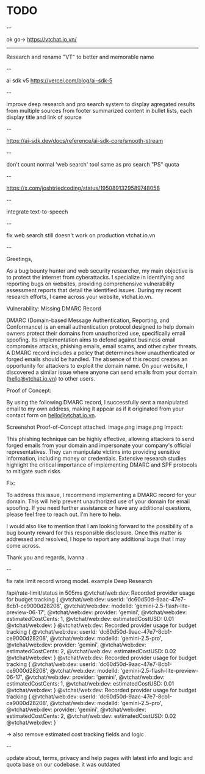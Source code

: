 # TODO

--

ok go-> https://vtchat.io.vn/

---

Research and rename "VT" to better and memorable name

--

ai sdk v5 https://vercel.com/blog/ai-sdk-5


--

improve deep research and pro search system to display agregated results from multiple sources from footer summarized content in bullet lists, each display title and link of source

--

https://ai-sdk.dev/docs/reference/ai-sdk-core/smooth-stream

--

don't count normal 'web search' tool same as pro search "PS" quota

--

https://x.com/joshtriedcoding/status/1950891329589748058

--

integrate text-to-speech

--

fix web search still doesn't work on production vtchat.io.vn

--

Greetings,

As a bug bounty hunter and web security researcher, my main objective is to protect the internet from cyberattacks. I specialize in identifying and reporting bugs on websites, providing comprehensive vulnerability assessment reports that detail the identified issues. During my recent research efforts, I came across your website, vtchat.io.vn.

Vulnerability: Missing DMARC Record

DMARC (Domain-based Message Authentication, Reporting, and Conformance) is an email authentication protocol designed to help domain owners protect their domains from unauthorized use, specifically email spoofing. Its implementation aims to defend against business email compromise attacks, phishing emails, email scams, and other cyber threats. A DMARC record includes a policy that determines how unauthenticated or forged emails should be handled. The absence of this record creates an opportunity for attackers to exploit the domain name. On your website, I discovered a similar issue where anyone can send emails from your domain (hello@vtchat.io.vn) to other users.

Proof of Concept:

By using the following DMARC record, I successfully sent a manipulated email to my own address, making it appear as if it originated from your contact form on hello@vtchat.io.vn.

Screenshot Proof-of-Concept attached.
image.png
image.png
Impact:

This phishing technique can be highly effective, allowing attackers to send forged emails from your domain and impersonate your company's official representatives. They can manipulate victims into providing sensitive information, including money or credentials. Extensive research studies highlight the critical importance of implementing DMARC and SPF protocols to mitigate such risks.

Fix:

To address this issue, I recommend implementing a DMARC record for your domain. This will help prevent unauthorized use of your domain for email spoofing. If you need further assistance or have any additional questions, please feel free to reach out. I'm here to help.

I would also like to mention that I am looking forward to the possibility of a bug bounty reward for this responsible disclosure. Once this matter is addressed and resolved, I hope to report any additional bugs that I may come across.

Thank you and regards,
Ivanna

--

fix rate limit record wrong model. example Deep Research

/api/rate-limit/status in 505ms
@vtchat/web:dev: Recorded provider usage for budget tracking {
@vtchat/web:dev:   userId: 'dc60d50d-9aac-47e7-8cb1-ce9000d28208',
@vtchat/web:dev:   modelId: 'gemini-2.5-flash-lite-preview-06-17',
@vtchat/web:dev:   provider: 'gemini',
@vtchat/web:dev:   estimatedCostCents: 1,
@vtchat/web:dev:   estimatedCostUSD: 0.01
@vtchat/web:dev: }
@vtchat/web:dev: Recorded provider usage for budget tracking {
@vtchat/web:dev:   userId: 'dc60d50d-9aac-47e7-8cb1-ce9000d28208',
@vtchat/web:dev:   modelId: 'gemini-2.5-pro',
@vtchat/web:dev:   provider: 'gemini',
@vtchat/web:dev:   estimatedCostCents: 2,
@vtchat/web:dev:   estimatedCostUSD: 0.02
@vtchat/web:dev: }
@vtchat/web:dev: Recorded provider usage for budget tracking {
@vtchat/web:dev:   userId: 'dc60d50d-9aac-47e7-8cb1-ce9000d28208',
@vtchat/web:dev:   modelId: 'gemini-2.5-flash-lite-preview-06-17',
@vtchat/web:dev:   provider: 'gemini',
@vtchat/web:dev:   estimatedCostCents: 1,
@vtchat/web:dev:   estimatedCostUSD: 0.01
@vtchat/web:dev: }
@vtchat/web:dev: Recorded provider usage for budget tracking {
@vtchat/web:dev:   userId: 'dc60d50d-9aac-47e7-8cb1-ce9000d28208',
@vtchat/web:dev:   modelId: 'gemini-2.5-pro',
@vtchat/web:dev:   provider: 'gemini',
@vtchat/web:dev:   estimatedCostCents: 2,
@vtchat/web:dev:   estimatedCostUSD: 0.02
@vtchat/web:dev: }

-> also remove estimated cost tracking fields and logic

--

update about, terms, privacy and help pages with latest info and logic and quota base on our codebase. it was outdated